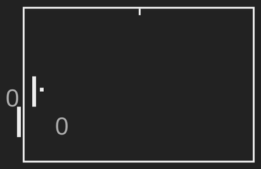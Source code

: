 <style>
    html, body {
    background: #222;
    font-family: 'Press Start 2P', Arial, sans-serif;
    font-size: 16px;
    color: #eee;
    }

    #board {
    position: relative;
    top: 50%;
    left: 50%;
    transform: translate(-50%, -5%);
    width: 600px;
    height: 400px;
    background: #222;
    border: 5px solid #eee;
    }

    #board::before {
    content: "";
    position: relative;
    top: 0;
    left: 50%;
    height: 100%;
    width:0%;
    border-left: 5px dashed #eee;
    transform: translate(-50%, 0%);
    }

    .paddle {
    height: 80px;
    width:10px;
    background: #eee;
    position: relative;
    }

    #paddle-1 {
    top: 160px;
    left: 20px;
    }

    #paddle-2 {
    top: 160px;
    right: 20px;
    }

    #ball {
    width: 10px;
    height: 10px;
    position: relative;
    background: #eee;
    top: 30px;
    left: 40px;
    z-index: 1;
    }

    .score {
    font-size: 4rem;
    color: #aaa;
    position: relative;
    transform: translate(-50%, 0%);
    top: 10px;
    }

    #score-1 {
    left: 250px;
    }

    #score-2 {
    left: 380px;
    }
</style>
<div id="board">
  <div class="paddle" id="paddle-1"></div>
  <div class="paddle" id="paddle-2"></div>
  <div id="ball"></div>
  <div class="score" id="score-1">0</div>
  <div class="score" id="score-2">0</div>
</div>
<script>
// get references to DOM elements
const board = document.getElementById('board');
const paddle1 = document.getElementById('paddle-1');
const paddle2 = document.getElementById('paddle-2');
const ball = document.getElementById('ball');
const score1 = document.getElementById('score-1');
const score2 = document.getElementById('score-2');
// initialize game variables
let ballX = 40;  // starting position of the ball on the x-axis
let ballY = 190; // starting position of the ball on the y-axis
let ballSpeedX = 5; // speed of the ball on the x-axis
let ballSpeedY = 5; // speed of the ball on the y-axis
let paddleSpeed = 10; // speed of the paddles
let scorePlayer1 = 0;
let scorePlayer2 = 0;
// define function to update the position of the paddles
function movePaddles() {
  // move paddle 1
  if (wPressed) {
    let paddle1Y = parseInt(window.getComputedStyle(paddle1).getPropertyValue('top'));
    if (paddle1Y - paddleSpeed >= 0) {
      paddle1.style.top = `${paddle1Y - paddleSpeed}px`;
    }
  }
  if (sPressed) {
    let paddle1Y = parseInt(window.getComputedStyle(paddle1).getPropertyValue('top'));
    if (paddle1Y + paddleSpeed <= board.offsetHeight - paddle1.offsetHeight) {
      paddle1.style.top = `${paddle1Y + paddleSpeed}px`;
    }
  }
  // move paddle 2
  if (upPressed) {
    let paddle2Y = parseInt(window.getComputedStyle(paddle2).getPropertyValue('top'));
    if (paddle2Y - paddleSpeed >= 0) {
      paddle2.style.top = `${paddle2Y - paddleSpeed}px`;
    }
  }
  if (downPressed) {
    let paddle2Y = parseInt(window.getComputedStyle(paddle2).getPropertyValue('top'));
    if (paddle2Y + paddleSpeed <= board.offsetHeight - paddle2.offsetHeight) {
      paddle2.style.top = `${paddle2Y + paddleSpeed}px`;
    }
  }
}
// define function to update the position of the ball
function moveBall() {
  // update position of ball
  ballX += ballSpeedX;
  ballY += ballSpeedY;
  ball.style.left = `${ballX}px`;
  ball.style.top = `${ballY}px`;
  // check for collision with top/bottom walls
  if (ballY < 0 || ballY > board.offsetHeight - ball.offsetHeight) {
    ballSpeedY = -ballSpeedY;
  }
  // check for collision with paddles
  let paddle1Y = parseInt(window.getComputedStyle(paddle1).getPropertyValue('top'));
  let paddle2Y = parseInt(window.getComputedStyle(paddle2).getPropertyValue('top'));
  let paddle1X = parseInt(window.getComputedStyle(paddle1).getPropertyValue('left')) + paddle1.offsetWidth;
  let paddle2X = parseInt(window.getComputedStyle(paddle2).getPropertyValue('left'));
  if (ballX < paddle1X && ballY > paddle1Y && ballY < paddle1Y + paddle1.offsetHeight) {
    ballSpeedX = -ballSpeedX;
  }
  if (ballX > paddle2X && ballY > paddle2Y && ballY < paddle2Y + paddle2.offsetHeight) {
    ballSpeedX = -ballSpeedX;
  // check for score and end game if a player reaches 10 points
  if (ballX < 0) {
    scorePlayer2++;
    score2.textContent = scorePlayer2;
    if (scorePlayer2 === 10) {
      alert('Player 2 wins!');
      scorePlayer1 = 0;
      score1.textContent = 0;
      scorePlayer2 = 0;
      score2.textContent = 0;
    }
    resetBall();
  }
  if (ballX > board.offsetWidth - ball.offsetWidth) {
    scorePlayer1++;
    score1.textContent = scorePlayer1;
    if (scorePlayer1 === 10) {
      alert('Player 1 wins!');
      scorePlayer1 = 0;
      score1.textContent = 0;
      scorePlayer2 = 0;
      score2.textContent = 0;
    }
    resetBall();
  }
}
// check for scoring
if (ballX < 0) {
// player 2 scores
scorePlayer2++;
score2.textContent = scorePlayer2;
resetBall();
}
if (ballX > board.offsetWidth - ball.offsetWidth) {
// player 1 scores
scorePlayer1++;
score1.textContent = scorePlayer1;
resetBall();
}
}
// define function to reset the ball to the center of the board
function resetBall() {
ballX = (board.offsetWidth - ball.offsetWidth) / 2;
ballY = (board.offsetHeight - ball.offsetHeight) / 2;
ballSpeedX = -ballSpeedX;
ball.style.left = `${ballX}px`;
ball.style.top = `${ballY}px`;
}
// add event listeners to detect when keys are pressed
let wPressed = false;
let sPressed = false;
let upPressed = false;
let downPressed = false;
document.addEventListener('keydown', function(event) {
if (event.code === 'KeyW') {
wPressed = true;
}
if (event.code === 'KeyS') {
sPressed = true;
}
if (event.code === 'ArrowUp') {
upPressed = true;
}
if (event.code === 'ArrowDown') {
downPressed = true;
}
});
document.addEventListener('keyup', function(event) {
if (event.code === 'KeyW') {
wPressed = false;
}
if (event.code === 'KeyS') {
sPressed = false;
}
if (event.code === 'ArrowUp') {
upPressed = false;
}
if (event.code === 'ArrowDown') {
downPressed = false;
}
});
// define game loop
function gameLoop() {
movePaddles();
moveBall();
}
// start game loop
setInterval(gameLoop, 20); // run game loop every 20 milliseconds
// check for ball going out of bounds and update score
function checkOutOfBounds() {
if (ballX < 0) {
scorePlayer2++;
score2.textContent = scorePlayer2;
resetBall();
}
if (ballX > board.offsetWidth - ball.offsetWidth) {
scorePlayer1++;
score1.textContent = scorePlayer1;
resetBall();
}
}
// reset ball to starting position
function resetBall() {
ballX = 40;
ballY = 190;
ballSpeedX = 5;
ballSpeedY = 5;
ball.style.left = `${ballX}px`;
ball.style.top = `${ballY}px`;
}
// define function to update game state
function update() {
movePaddles();
moveBall();
checkOutOfBounds();
}
// set up keyboard event listeners
let wPressed = false;
let sPressed = false;
let upPressed = false;
let downPressed = false;
document.addEventListener('keydown', function(event) {
if (event.code === 'KeyW') {
wPressed = true;
}
if (event.code === 'KeyS') {
sPressed = true;
}
if (event.code === 'ArrowUp') {
upPressed = true;
}
if (event.code === 'ArrowDown') {
downPressed = true;
}
});
document.addEventListener('keyup', function(event) {
if (event.code === 'KeyW') {
wPressed = false;
}
if (event.code === 'KeyS') {
sPressed = false;
}
if (event.code === 'ArrowUp') {
upPressed = false;
}
if (event.code === 'ArrowDown') {
downPressed = false;
}
});
// set up game loop
setInterval(update, 1000/60); // 60 fps
</script>
